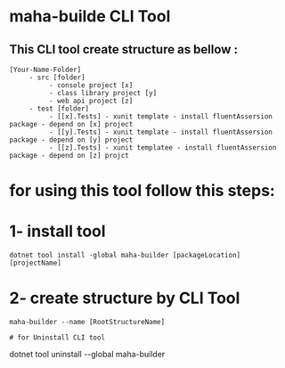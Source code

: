# maha-builde CLI Tool 
## This CLI tool create structure as bellow :
```
[Your-Name-Folder]
     - src [folder]
          - console project [x]
          - class library project [y]
          - web api project [z]
     - test [folder]
          - [[x].Tests] - xunit template - install fluentAssersion package - depend on [x] project
          - [[y].Tests] - xunit template - install fluentAssersion package - depend on [y] project
          - [[z].Tests] - xunit templatee - install fluentAssersion package - depend on [z] projct
```
# for using this tool follow this steps:
# 1- install tool 
```
dotnet tool install -global maha-builder [packageLocation] [projectName]
```
# 2- create structure by CLI Tool 
```
maha-builder --name [RootStructureName] 

# for Uninstall CLI tool 
```
dotnet tool uninstall --global maha-builder 
```
